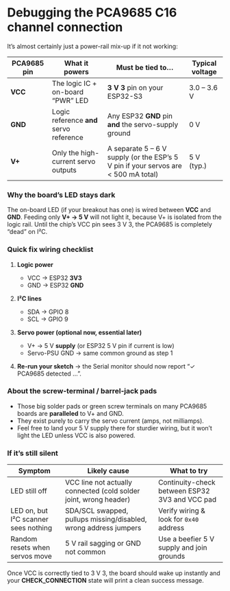 # Debugging the PCA9685 C16 channel connection

It’s almost certainly just a power-rail mix-up if it not working:

| PCA9685 pin | What it powers                          | Must be tied to…                                                                   | Typical voltage |
| ----------- | --------------------------------------- | ---------------------------------------------------------------------------------- | --------------- |
| **VCC**     | The logic IC + on-board “PWR” LED       | **3 V 3** pin on your ESP32-S3                                                     | 3.0 – 3.6 V     |
| **GND**     | Logic reference **and** servo reference | Any ESP32 **GND** pin **and** the servo-supply ground                              | 0 V             |
| **V+**      | Only the high-current servo outputs     | A separate 5 – 6 V supply (or the ESP’s 5 V pin if your servos are < 500 mA total) | 5 V (typ.)      |

### Why the board’s LED stays dark

The on-board LED (if your breakout has one) is wired between **VCC** and **GND**.
Feeding only **V+ → 5 V** will not light it, because V+ is isolated from the logic rail. Until the chip’s VCC pin sees 3 V 3, the PCA9685 is completely “dead” on I²C.

### Quick fix wiring checklist

1. **Logic power**

   * VCC → ESP32 **3V3**
   * GND → ESP32 **GND**

2. **I²C lines**

   * SDA → GPIO 8
   * SCL → GPIO 9

3. **Servo power (optional now, essential later)**

   * V+ → 5 V **supply** (or ESP32 5 V pin if current is low)
   * Servo-PSU GND → same common ground as step 1

4. **Re-run your sketch** → the Serial monitor should now report “✓ PCA9685 detected …”.

### About the screw-terminal / barrel-jack pads

* Those big solder pads or green screw terminals on many PCA9685 boards are **paralleled** to V+ and GND.
* They exist purely to carry the servo current (amps, not milliamps).
* Feel free to land your 5 V supply there for sturdier wiring, but it won’t light the LED unless VCC is also powered.

### If it’s still silent

| Symptom                              | Likely cause                                                      | What to try                                    |
| ------------------------------------ | ----------------------------------------------------------------- | ---------------------------------------------- |
| LED still off                        | VCC line not actually connected (cold solder joint, wrong header) | Continuity-check between ESP32 3V3 and VCC pad |
| LED on, but I²C scanner sees nothing | SDA/SCL swapped, pullups missing/disabled, wrong address jumpers  | Verify wiring & look for `0x40` address        |
| Random resets when servos move       | 5 V rail sagging or GND not common                                | Use a beefier 5 V supply and join grounds      |

Once VCC is correctly tied to 3 V 3, the board should wake up instantly and your **CHECK\_CONNECTION** state will print a clean success message.
